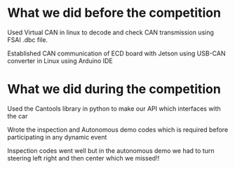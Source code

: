 # What we did before the competition

Used Virtual CAN in linux to decode and check CAN transmission using FSAI .dbc file.

Established CAN communication of ECD board with Jetson using USB-CAN converter in Linux using Arduino IDE

# What we did during the competition

Used the Cantools library in python to make our API which interfaces with the car

Wrote the inspection and Autonomous demo codes which is required before participating in any dynamic event

Inspection codes went well but in the autonomous demo we had to turn steering left right and then center which we missed!!
